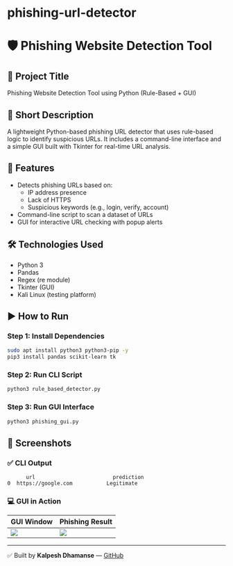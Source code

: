 # phishing-url-detector
# 🛡️ Phishing Website Detection Tool

## 📌 Project Title
Phishing Website Detection Tool using Python (Rule-Based + GUI)

## 📌 Short Description
A lightweight Python-based phishing URL detector that uses rule-based logic to identify suspicious URLs. It includes a command-line interface and a simple GUI built with Tkinter for real-time URL analysis.

## 🚀 Features
- Detects phishing URLs based on:
  - IP address presence
  - Lack of HTTPS
  - Suspicious keywords (e.g., login, verify, account)
- Command-line script to scan a dataset of URLs
- GUI for interactive URL checking with popup alerts

## 🛠️ Technologies Used
- Python 3
- Pandas
- Regex (re module)
- Tkinter (GUI)
- Kali Linux (testing platform)

## ▶️ How to Run

### Step 1: Install Dependencies
```bash
sudo apt install python3 python3-pip -y
pip3 install pandas scikit-learn tk
```

### Step 2: Run CLI Script
```bash
python3 rule_based_detector.py
```

### Step 3: Run GUI Interface
```bash
python3 phishing_gui.py
```

## 📸 Screenshots
### ✅ CLI Output
```
      url                         prediction
0  https://google.com           Legitimate
```

### 💻 GUI in Action
| GUI Window | Phishing Result |
|------------|------------------|
| ![](screenshots/3_gui_launched.png) | ![](screenshots/5_result_safe.png) |



---

✅ Built by **Kalpesh Dhamanse** —  [GitHub](https://github.com/Kalpeshdhamanse/phishing-url-detector)
